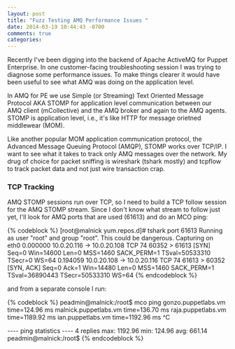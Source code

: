 ```yaml
---
layout: post
title: "Fuzz Testing AMQ Performance Issues "
date: 2014-03-19 10:44:43 -0700
comments: true
categories: 
---
```

Recently I've been digging into the backend of Apache ActiveMQ for Puppet Enterprise. In one customer-facing troubleshooting session I was trying to diagnose some performance issues. To make things clearer it would have been useful to see what AMQ was doing on the application level. 

In AMQ for PE we use Simple (or Streaming) Text Oriented Message Protocol AKA STOMP for application level communication between our AMQ client (mCollective) and the AMQ broker and again to the AMQ agents. STOMP is application level, i.e., it's like HTTP for message orietned middlewear (MOM). 

Like another popular MOM application communication protocol, the Advanced Message Queuing Protocol (AMQP), STOMP works over TCP/IP. I want to see what it takes to track only AMQ messages over the network. My drug of choice for packet sniffing is wireshark (tshark mostly) and tcpflow to track packet data and not just wire transaction crap.

### TCP Tracking

AMQ STOMP sessions run over TCP, so I need to build a TCP follow session for the AMQ STOMP stream. Since I don't know what stream to follow just yet, I'll look for AMQ ports that are used (61613) and do an MCO ping:

{% codeblock %}
[root@malnick yum.repos.d]# tshark port 61613
Running as user "root" and group "root". This could be dangerous.
Capturing on eth0
  0.000000  10.0.20.116 -> 10.0.20.108  TCP 74 60352 > 61613 [SYN] Seq=0 Win=14600 Len=0 MSS=1460 SACK_PERM=1 TSval=50533310 TSecr=0 WS=64
  0.194059  10.0.20.108 -> 10.0.20.116  TCP 74 61613 > 60352 [SYN, ACK] Seq=0 Ack=1 Win=14480 Len=0 MSS=1460 SACK_PERM=1 TSval=36890443 TSecr=50533310 WS=64
{% endcodeblock %}

and from a separate console I run:

{% codeblock %}
peadmin@malnick:/root$ mco ping
gonzo.puppetlabs.vm                      time=124.96 ms
malnick.puppetlabs.vm                    time=136.70 ms
raja.puppetlabs.vm                       time=1189.92 ms
ian.puppetlabs.vm                        time=1192.96 ms
^C

---- ping statistics ----
4 replies max: 1192.96 min: 124.96 avg: 661.14
peadmin@malnick:/root$
{% endcodeblock %} 



